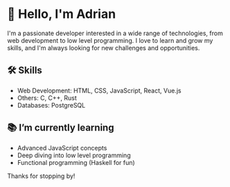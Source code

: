 # 👋 Hello, I'm Adrian 

I'm a passionate developer interested in a wide range of technologies, from web development to low level programming. I love to learn and grow my skills, and I'm always looking for new challenges and opportunities.

## 🛠 Skills

- Web Development: HTML, CSS, JavaScript, React, Vue.js
- Others: C, C++, Rust
- Databases: PostgreSQL

## 📚 I’m currently learning

- Advanced JavaScript concepts
- Deep diving into low level programming
- Functional programming (Haskell for fun)


Thanks for stopping by!
